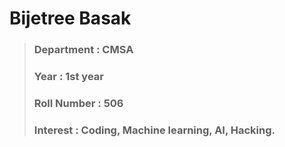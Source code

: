 # Bijetree Basak
>### Department : CMSA
>### Year : 1st year
>### Roll Number : 506
>### Interest : Coding, Machine learning, AI, Hacking.
